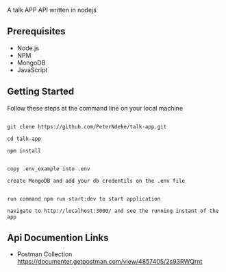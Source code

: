 A talk APP API written in nodejs

## Prerequisites

- Node.js
- NPM
- MongoDB
- JavaScript

## Getting Started

Follow these steps at the command line on your local machine

```

git clone https://github.com/PeterNdeke/talk-app.git

cd talk-app

npm install


copy .env_example into .env

create MongoDB and add your db credentils on the .env file


run command npm run start:dev to start application

navigate to http://localhost:3000/ and see the running instant of the app
```

## Api Documention Links

- Postman Collection https://documenter.getpostman.com/view/4857405/2s93RWQrnt
